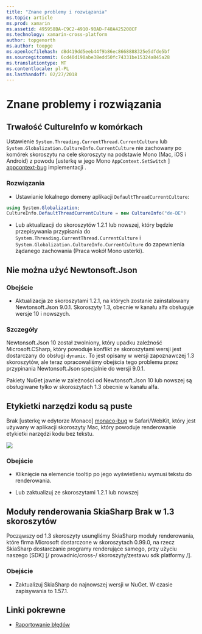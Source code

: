 ```yaml
---
title: "Znane problemy i rozwiązania"
ms.topic: article
ms.prod: xamarin
ms.assetid: 495958BA-C9C2-4910-9BAD-F48A425208CF
ms.technology: xamarin-cross-platform
author: topgenorth
ms.author: toopge
ms.openlocfilehash: d8d419dd5eeb44f9b86ec8668888325e5dfde5bf
ms.sourcegitcommit: 6cd40d190abe38edd50fc74331be15324a845a28
ms.translationtype: MT
ms.contentlocale: pl-PL
ms.lasthandoff: 02/27/2018
---
```

# <a name="known-issues--workarounds"></a>Znane problemy i rozwiązania

## <a name="persistence-of-cultureinfo-across-cells"></a>Trwałość CultureInfo w komórkach

Ustawienie `System.Threading.CurrentThread.CurrentCulture` lub `System.Globalization.CultureInfo.CurrentCulture` nie zachowany po komórek skoroszytu na cele skoroszyty na podstawie Mono (Mac, iOS i Android) z powodu [usterkę w jego Mono `AppContext.SetSwitch` ] [ appcontext-bug] implementacji .

### <a name="workarounds"></a>Rozwiązania

* Ustawianie lokalnego domeny aplikacji `DefaultThreadCurrentCulture`:
```csharp
using System.Globalization;
CultureInfo.DefaultThreadCurrentCulture = new CultureInfo("de-DE")
```

* Lub aktualizacji do skoroszytów 1.2.1 lub nowszej, który będzie przepisywania przypisania do `System.Threading.CurrentThread.CurrentCulture` i `System.Globalization.CultureInfo.CurrentCulture` do zapewnienia żądanego zachowania (Praca wokół Mono usterki).

## <a name="unable-to-use-newtonsoftjson"></a>Nie można użyć Newtonsoft.Json

### <a name="workaround"></a>Obejście

* Aktualizacja ze skoroszytami 1.2.1, na których zostanie zainstalowany Newtonsoft.Json 9.0.1.
  Skoroszyty 1.3, obecnie w kanału alfa obsługuje wersje 10 i nowszych.

### <a name="details"></a>Szczegóły

Newtonsoft.Json 10 został zwolniony, który upadku zależność Microsoft.CSharp, który powoduje konflikt ze skoroszytami wersji jest dostarczany do obsługi `dynamic`. To jest opisany w wersji zapoznawczej 1.3 skoroszytów, ale teraz opracowaliśmy obejścia tego problemu przez przypinania Newtonsoft.Json specjalnie do wersji 9.0.1.

Pakiety NuGet jawnie w zależności od Newtonsoft.Json 10 lub nowszej są obsługiwane tylko w skoroszytach 1.3 obecnie w kanału alfa.

## <a name="code-tooltips-are-blank"></a>Etykietki narzędzi kodu są puste

Brak [usterkę w edytorze Monaco] [ monaco-bug] w Safari/WebKit, który jest używany w aplikacji skoroszyty Mac, który powoduje renderowanie etykietki narzędzi kodu bez tekstu.

![](general-images/monaco-signature-help-bug.png)

### <a name="workaround"></a>Obejście

* Kliknięcie na elemencie tooltip po jego wyświetleniu wymusi tekstu do renderowania.

* Lub zaktualizuj ze skoroszytami 1.2.1 lub nowszej

[appcontext-bug]: https://bugzilla.xamarin.com/show_bug.cgi?id=54448
[monaco-bug]: https://github.com/Microsoft/monaco-editor/issues/408

## <a name="skiasharp-renderers-are-missing-in-workbooks-13"></a>Moduły renderowania SkiaSharp Brak w 1.3 skoroszytów

Począwszy od 1.3 skoroszyty usunęliśmy SkiaSharp moduły renderowania, które firma Microsoft dostarczone w skoroszytach 0.99.0, na rzecz SkiaSharp dostarczanie programy renderujące samego, przy użyciu naszego [SDK] [/ prowadnic/cross-/ skoroszyty/zestawu sdk platformy /].

### <a name="workaround"></a>Obejście

* Zaktualizuj SkiaSharp do najnowszej wersji w NuGet. W czasie zapisywania to 1.57.1.

## <a name="related-links"></a>Linki pokrewne

- [Raportowanie błędów](~/tools/workbooks/install.md#reporting-bugs)
